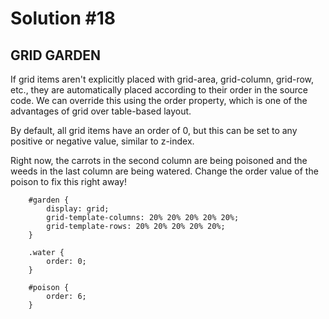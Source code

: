 
# Solution #18

## GRID GARDEN

If grid items aren't explicitly placed with grid-area, grid-column, grid-row, etc., they are automatically placed according to their order in the source code. We can override this using the order property, which is one of the advantages of grid over table-based layout.

By default, all grid items have an order of 0, but this can be set to any positive or negative value, similar to z-index.

Right now, the carrots in the second column are being poisoned and the weeds in the last column are being watered. Change the order value of the poison to fix this right away!

```
    #garden {
        display: grid;
        grid-template-columns: 20% 20% 20% 20% 20%;
        grid-template-rows: 20% 20% 20% 20% 20%;
    }

    .water {
        order: 0;
    }

    #poison {
        order: 6;
    }
```